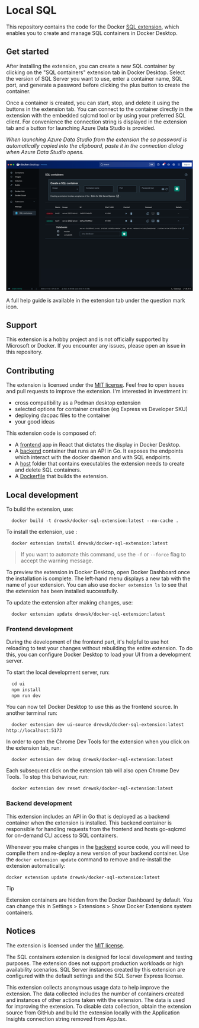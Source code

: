 # Local SQL

This repository contains the code for the Docker [SQL extension](), which enables you to create and manage SQL containers in Docker Desktop.

## Get started

After installing the extension, you can create a new SQL container by clicking on the "SQL containers" extension tab in Docker Desktop. Select the version of SQL Server you want to use, enter a container name, SQL port, and generate a password before clicking the plus button to create the container.

Once a container is created, you can start, stop, and delete it using the buttons in the extension tab. You can connect to the container directly in the extension with the embedded sqlcmd tool or by using your preferred SQL client. For convenience the connection string is displayed in the extension tab and a button for launching Azure Data Studio is provided.

_When launching Azure Data Studio from the extension the sa password is automatically copied into the clipboard, paste it in the connection dialog when Azure Data Studio opens._

![Docker SQL extension](./images/screenshot2.png)

A full help guide is available in the extension tab under the question mark icon.

## Support

This extension is a hobby project and is not officially supported by Microsoft or Docker. If you encounter any issues, please open an issue in this repository.

## Contributing

The extension is licensed under the [MIT license](./LICENSE). Feel free to open issues and pull requests to improve the extension. I'm interested in investment in:

- cross compatibility as a Podman desktop extension
- selected options for container creation (eg Express vs Developer SKU)
- deploying dacpac files to the container
- your good ideas

This extension code is composed of:

- A [frontend](./ui) app in React that dictates the display in Docker Desktop.
- A [backend](./backend) container that runs an API in Go. It exposes the endpoints which interact with the docker daemon and with SQL endpoints.
- A [host](./host) folder that contains executables the extension needs to create and delete SQL containers.
- A [Dockerfile](./Dockerfile) that builds the extension.

## Local development

To build the extension, use:

```shell
  docker build -t drewsk/docker-sql-extension:latest --no-cache .
```

To install the extension, use :

```shell
  docker extension install drewsk/docker-sql-extension:latest
```

> If you want to automate this command, use the `-f` or `--force` flag to accept the warning message.

To preview the extension in Docker Desktop, open Docker Dashboard once the installation is complete. The left-hand menu displays a new tab with the name of your extension. You can also use `docker extension ls` to see that the extension has been installed successfully.

To update the extension after making changes, use:

```shell
  docker extension update drewsk/docker-sql-extension:latest
```

### Frontend development

During the development of the frontend part, it's helpful to use hot reloading to test your changes without rebuilding the entire extension. To do this, you can configure Docker Desktop to load your UI from a development server.

To start the local development server, run:

```shell
  cd ui
  npm install
  npm run dev
```

You can now tell Docker Desktop to use this as the frontend source. In another terminal run:

```shell
  docker extension dev ui-source drewsk/docker-sql-extension:latest http://localhost:5173
```

In order to open the Chrome Dev Tools for the extension when you click on the extension tab, run:

```shell
  docker extension dev debug drewsk/docker-sql-extension:latest
```

Each subsequent click on the extension tab will also open Chrome Dev Tools. To stop this behaviour, run:

```shell
  docker extension dev reset drewsk/docker-sql-extension:latest
```

### Backend development

This extension includes an API in Go that is deployed as a backend container when the extension is installed. This backend container is responsible for handling requests from the frontend and hosts go-sqlcmd for on-demand CLI access to SQL containers.

Whenever you make changes in the [backend](./backend) source code, you will need to compile them and re-deploy a new version of your backend container.
Use the `docker extension update` command to remove and re-install the extension automatically:

```shell
docker extension update drewsk/docker-sql-extension:latest
```

> [!TIP]
> Extension containers are hidden from the Docker Dashboard by default. You can change this in Settings > Extensions > Show Docker Extensions system containers.

## Notices

The extension is licensed under the [MIT license](./LICENSE).

The SQL containers extension is designed for local development and testing purposes. The extension does not support production workloads or high availability scenarios. SQL Server instances created by this extension are configured with the default settings and the SQL Server Express license.

This extension collects anonymous usage data to help improve the extension. The data collected includes the number of containers created and instances of other actions taken with the extension. The data is used for improving the extension. To disable data collection, obtain the extension source from GitHub and build the extension locally with the Application Insights connection string removed from App.tsx.
